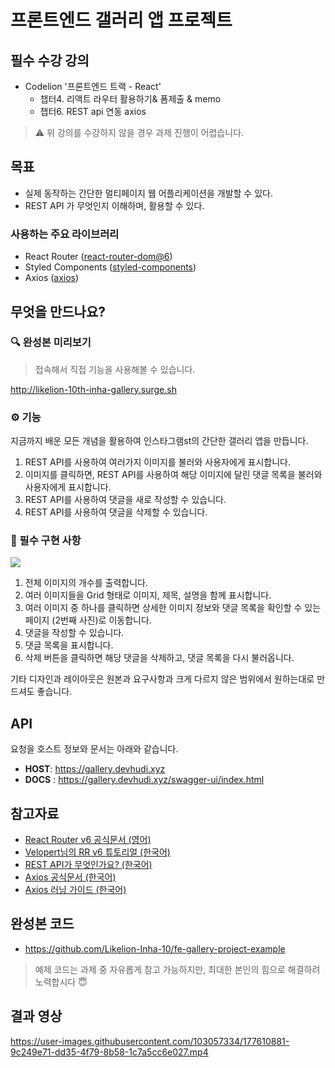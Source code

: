 # 프론트엔드 갤러리 앱 프로젝트

## 필수 수강 강의

- Codelion '프론트엔드 트랙 - React'
  - 챕터4. 리액트 라우터 활용하기& 폼제출 & memo
  - 챕터6. REST api 연동 axios

> ⚠ 위 강의를 수강하지 않을 경우 과제 진행이 어렵습니다.

## 목표

- 실제 동작하는 간단한 멀티페이지 웹 어플리케이션을 개발할 수 있다.
- REST API 가 무엇인지 이해하며, 활용할 수 있다.

### 사용하는 주요 라이브러리

- React Router ([react-router-dom@6](https://reactrouter.com/docs/en/v6/getting-started/installation))
- Styled Components ([styled-components](https://styled-components.com/docs/basics#installation))
- Axios ([axios](https://axios-http.com/kr/docs/intro))

## 무엇을 만드나요?

### 🔍 완성본 미리보기

> 접속해서 직접 기능을 사용해볼 수 있습니다.

http://likelion-10th-inha-gallery.surge.sh

### ⚙️ 기능

지금까지 배운 모든 개념을 활용하여 인스타그램st의 간단한 갤러리 앱을 만듭니다.

1. REST API를 사용하여 여러가지 이미지를 불러와 사용자에게 표시합니다.
2. 이미지를 클릭하면, REST API를 사용하여 해당 이미지에 달린 댓글 목록을 불러와 사용자에게 표시합니다.
3. REST API를 사용하여 댓글을 새로 작성할 수 있습니다.
4. REST API를 사용하여 댓글을 삭제할 수 있습니다.

### 📒 필수 구현 사항

![](./readme-image.png)

1. 전체 이미지의 개수를 출력합니다.
2. 여러 이미지들을 Grid 형태로 이미지, 제목, 설명을 함께 표시합니다.
3. 여러 이미지 중 하나를 클릭하면 상세한 이미지 정보와 댓글 목록을 확인할 수 있는 페이지 (2번째 사진)로 이동합니다.
4. 댓글을 작성할 수 있습니다.
5. 댓글 목록을 표시합니다.
6. 삭제 버튼을 클릭하면 해당 댓글을 삭제하고, 댓글 목록을 다시 불러옵니다.

기타 디자인과 레이아웃은 원본과 요구사항과 크게 다르지 않은 범위에서 원하는대로 만드셔도 좋습니다.

## API

요청을 호스트 정보와 문서는 아래와 같습니다.

- **HOST**: https://gallery.devhudi.xyz
- **DOCS** : https://gallery.devhudi.xyz/swagger-ui/index.html

## 참고자료

- [React Router v6 공식문서 (영어)](https://reactrouter.com/docs/en/v6/getting-started/tutorial)
- [Velopert님의 RR v6 튜토리얼 (한국어)](https://velog.io/@velopert/react-router-v6-tutorial)
- [REST API가 무엇인가요? (한국어)](https://hudi.blog/rest-api/)
- [Axios 공식문서 (한국어)](https://axios-http.com/kr/docs/intro)
- [Axios 러닝 가이드 (한국어)](https://yamoo9.github.io/axios/guide/usage.html#get-%EC%9A%94%EC%B2%AD)

## 완성본 코드

- https://github.com/Likelion-Inha-10/fe-gallery-project-example

> 예제 코드는 과제 중 자유롭게 참고 가능하지만, 최대한 본인의 힘으로 해결하려 노력합시다 😇

## 결과 영상

https://user-images.githubusercontent.com/103057334/177610881-9c249e71-dd35-4f79-8b58-1c7a5cc6e027.mp4



